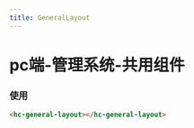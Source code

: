```yaml
---
title: GeneralLayout
---
```


# pc端-管理系统-共用组件

<!-- ## 样式

<script>
export default {
  data() {
    return {
      button: '默认'
    }
  }
}
</script>

<template>
  <hc-general-layout></hc-general-layout>
</template> -->

### 使用
```html
<hc-general-layout></hc-general-layout>
```